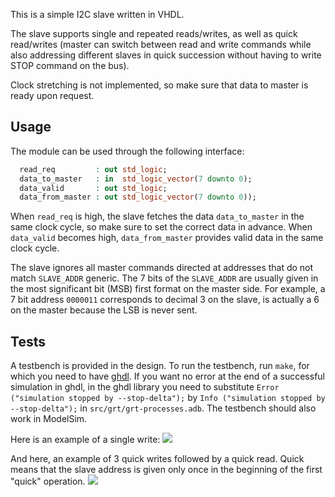 This is a simple I2C slave written in VHDL.

The slave supports single and repeated reads/writes, as well as quick
read/writes (master can switch between read and write commands while also
addressing different slaves in quick succession without having to write STOP
command on the bus).

Clock stretching is not implemented, so make sure that data to master is ready
upon request.

## Usage

The module can be used through the following interface:

``` vhdl
  read_req         : out std_logic;
  data_to_master   : in  std_logic_vector(7 downto 0);
  data_valid       : out std_logic;
  data_from_master : out std_logic_vector(7 downto 0));
```

When `read_req` is high, the slave fetches the data `data_to_master` in the same clock cycle, so make sure to set the correct data in advance.
When `data_valid` becomes high, `data_from_master` provides valid data in the same clock cycle.

The slave ignores all master commands directed at addresses that do not match `SLAVE_ADDR` generic.
The 7 bits of the `SLAVE_ADDR` are usually given in the most significant bit (MSB) first format on the master side.
For example, a 7 bit address `0000011` corresponds to decimal 3 on the slave, is actually a 6 on the master because the LSB is never sent.

## Tests

A testbench is provided in the design.
To run the testbench, run `make`, for which you need to have [ghdl](https://github.com/ghdl/ghdl).
If you want no error at the end of a successful simulation in ghdl, in the ghdl library you need to substitute `Error ("simulation stopped by --stop-delta");` by `Info ("simulation stopped by --stop-delta");` in `src/grt/grt-processes.adb`.
The testbench should also work in ModelSim.

Here is an example of a single write: ![](./pics/single-write.png)

And here, an example of 3 quick writes followed by a quick read. Quick means
that the slave address is given only once in the beginning of the first "quick"
operation. ![](./pics/consequtive-3xwrite-and-read.png)
